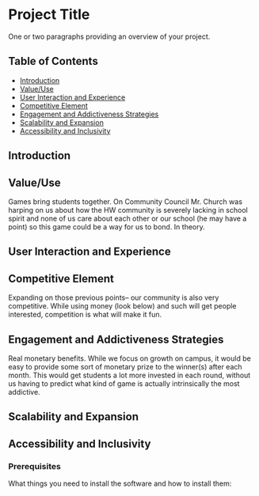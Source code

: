 # Project Title

One or two paragraphs providing an overview of your project.

## Table of Contents

- [Introduction](#introduction)
- [Value/Use](#value/use)
- [User Interaction and Experience](#ui-and-experience)
- [Competitive Element](#competative-element)
- [Engagement and Addictiveness Strategies](#engagement-and-addictiveness)
- [Scalability and Expansion](#scalability-and-expansion)
- [Accessibility and Inclusivity](#accessibility-and-inclusivity)

## Introduction



## Value/Use
Games bring students together. On Community Council Mr. Church was harping on us about how the HW community is severely lacking in school spirit and none of us care about each other or our school (he may have a point) so this game could be a way for us to bond. In theory. 

## User Interaction and Experience

## Competitive Element
Expanding on those previous points– our community is also very competitive. While using money (look below) and such will get people interested, competition is what will make it fun. 

## Engagement and Addictiveness Strategies
Real monetary benefits. While we focus on growth on campus, it would be easy to provide some sort of monetary prize to the winner(s) after each month. This would get students a lot more invested in each round, without us having to predict what kind of game is actually intrinsically the most addictive.

## Scalability and Expansion

## Accessibility and Inclusivity

### Prerequisites

What things you need to install the software and how to install them:

